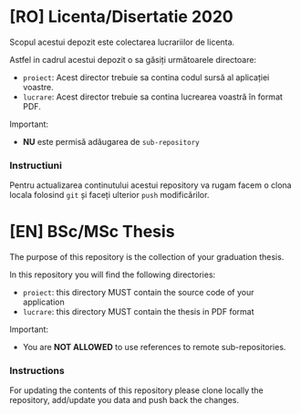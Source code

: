 # [RO] Licenta/Disertatie 2020

Scopul acestui depozit este colectarea lucrariilor de licenta.

Astfel in cadrul acestui depozit o sa găsiți următoarele directoare:

 - `proiect`: Acest director trebuie sa contina codul sursă al aplicației voastre. 
 - `lucrare`: Acest director trebuie sa contina lucrearea voastră în format PDF. 

Important:

 - **NU** este permisă adăugarea de `sub-repository`

### Instructiuni

Pentru actualizarea continutului acestui repository va rugam facem o clona locala folosind `git` și faceți ulterior `push` modificărilor.
 
# [EN] BSc/MSc Thesis

The purpose of this repository is the collection of your graduation thesis.

In this repository you will find the following directories:

 - `proiect`: this directory MUST contain the source code of your application
 - `lucrare`: this directory MUST contain the thesis in PDF format

Important:
 - You are **NOT ALLOWED** to use references to remote sub-repositories.



### Instructions

For updating the contents of this repository please clone locally the repository, add/update you data and push back the changes.